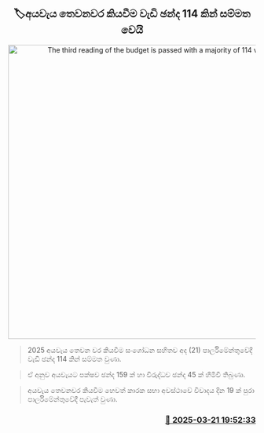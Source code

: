<p align='center'><b><h2 align='center' title='The third reading of the budget is passed with a majority of 114 votes'>🏷අයවැය තෙවනවර කියවීම වැඩි ඡන්ද 114 කින් සම්මත වෙයි</h2></b></p>
<p align='center'><img src='https://helakuru.sgp1.cdn.digitaloceanspaces.com/esana/images/lib/budget-2025-new-live.jpg' width='600' alt='The third reading of the budget is passed with a majority of 114 votes'></p>

> 2025 අයවැය තෙවන වර කියවීම සංශෝධන සහිතව අද (21) පාර්ලිමේන්තුවේදී වැඩි ඡන්ද 114 කින් සම්මත වුණා.

> ඒ අනුව අයවැයට පක්ෂව ඡන්ද 159 ක් හා විරුද්ධව ඡන්ද 45 ක් හිමිවී තිබුණා.

> අයවැය තෙවනවර කියවීම හෙවත් කාරක සභා අවස්ථාවේ විවාදය දින 19 ක් පුරා පාර්ලිමේන්තුවේදී පැවැත් වුණා.



<h3 align='right'><a href='https://www.helakuru.lk/esana/p/108544/'>📅 2025-03-21 19:52:33</a></h3>

